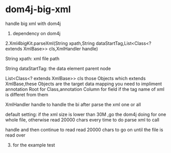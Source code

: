 # dom4j-big-xml
handle big xml with dom4j

1. dependency on  dom4j

2.Xml4bigKit.parseXml(String xpath,String dataStartTag,List<Class<? extends XmlBase>> cls,XmlHandler handle)

  String xpath: xml file path
  
  String dataStartTag: the data element parent node
  
  List<Class<? extends XmlBase>> cls  those Objects which extends XmlBase,these Objects are the target data mapping you need to impliment
  annotation Root for Class,annotation Column for field if the tag name of xml is differet from them
  
  XmlHandler handle  to handle the bi after parse the xml one or all 
  
  default  setting: if the xml size is lower than 30M ,go the dom4j doing for one whole file, otherwise read 20000 chars every time to do parse xml to call
  
  handle and then continue to read read 20000 chars  to go on until the file is read over
  
3. for the example  test

